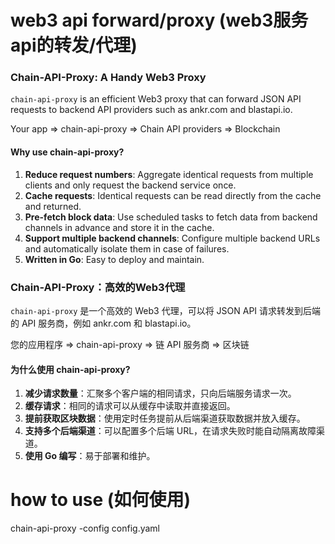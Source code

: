 # web3 api forward/proxy (web3服务api的转发/代理)

### Chain-API-Proxy: A Handy Web3 Proxy

`chain-api-proxy` is an efficient Web3 proxy that can forward JSON API requests to backend API providers such as ankr.com and blastapi.io.

Your app => chain-api-proxy => Chain API providers => Blockchain

#### Why use chain-api-proxy?

1. **Reduce request numbers**: Aggregate identical requests from multiple clients and only request the backend service once.
2. **Cache requests**: Identical requests can be read directly from the cache and returned.
3. **Pre-fetch block data**: Use scheduled tasks to fetch data from backend channels in advance and store it in the cache.
4. **Support multiple backend channels**: Configure multiple backend URLs and automatically isolate them in case of failures.
5. **Written in Go**: Easy to deploy and maintain.

### Chain-API-Proxy：高效的Web3代理

`chain-api-proxy` 是一个高效的 Web3 代理，可以将 JSON API 请求转发到后端的 API 服务商，例如 ankr.com 和 blastapi.io。

您的应用程序 => chain-api-proxy => 链 API 服务商 => 区块链

#### 为什么使用 chain-api-proxy?

1. **减少请求数量**：汇聚多个客户端的相同请求，只向后端服务请求一次。
2. **缓存请求**：相同的请求可以从缓存中读取并直接返回。
3. **提前获取区块数据**：使用定时任务提前从后端渠道获取数据并放入缓存。
4. **支持多个后端渠道**：可以配置多个后端 URL，在请求失败时能自动隔离故障渠道。
5. **使用 Go 编写**：易于部署和维护。

# how to use (如何使用)

chain-api-proxy -config config.yaml
